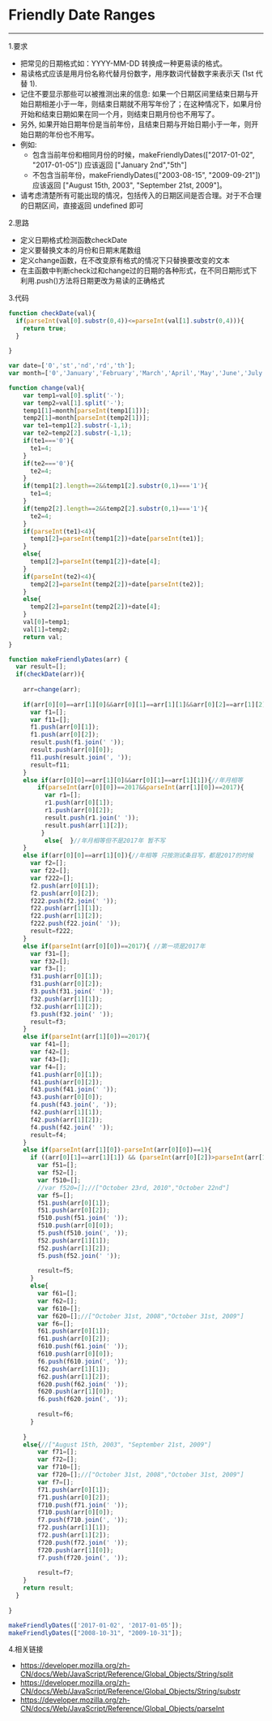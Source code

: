 # Friendly Date Ranges

---
1.要求

- 把常见的日期格式如：YYYY-MM-DD 转换成一种更易读的格式。
- 易读格式应该是用月份名称代替月份数字，用序数词代替数字来表示天 (1st 代替 1).
- 记住不要显示那些可以被推测出来的信息: 如果一个日期区间里结束日期与开始日期相差小于一年，则结束日期就不用写年份了；在这种情况下，如果月份开始和结束日期如果在同一个月，则结束日期月份也不用写了。
- 另外, 如果开始日期年份是当前年份，且结束日期与开始日期小于一年，则开始日期的年份也不用写。
- 例如:
    - 包含当前年份和相同月份的时候，makeFriendlyDates(["2017-01-02", "2017-01-05"]) 应该返回 ["January 2nd","5th"]
    - 不包含当前年份，makeFriendlyDates(["2003-08-15", "2009-09-21"]) 应该返回 ["August 15th, 2003", "September 21st, 2009"]。
- 请考虑清楚所有可能出现的情况，包括传入的日期区间是否合理。对于不合理的日期区间，直接返回 undefined 即可

2.思路

- 定义日期格式检测函数checkDate
- 定义要替换文本的月份和日期末尾数组
- 定义change函数，在不改变原有格式的情况下只替换要改变的文本
- 在主函数中判断check过和change过的日期的各种形式，在不同日期形式下利用.push()方法将日期更改为易读的正确格式

3.代码

```javascript
function checkDate(val){
  if(parseInt(val[0].substr(0,4))<=parseInt(val[1].substr(0,4))){
    return true;
  }
  
}

var date=['0','st','nd','rd','th'];
var month=['0','January','February','March','April','May','June','July','August','September','October','November','December'];

function change(val){
    var temp1=val[0].split('-');
    var temp2=val[1].split('-');
    temp1[1]=month[parseInt(temp1[1])];
    temp2[1]=month[parseInt(temp2[1])];
    var te1=temp1[2].substr(-1,1);
    var te2=temp2[2].substr(-1,1);
    if(te1==='0'){
      te1=4;
    }
    if(te2==='0'){
      te2=4;
    }
    if(temp1[2].length==2&&temp1[2].substr(0,1)==='1'){
      te1=4;
    }
    if(temp2[2].length==2&&temp2[2].substr(0,1)==='1'){
      te2=4;
    }
    if(parseInt(te1)<4){
      temp1[2]=parseInt(temp1[2])+date[parseInt(te1)];
    }
    else{
      temp1[2]=parseInt(temp1[2])+date[4];
    }
    if(parseInt(te2)<4){
      temp2[2]=parseInt(temp2[2])+date[parseInt(te2)];
    }
    else{
      temp2[2]=parseInt(temp2[2])+date[4];
    }
    val[0]=temp1;
    val[1]=temp2;
    return val;
}

function makeFriendlyDates(arr) {
  var result=[];
  if(checkDate(arr)){
     
    arr=change(arr);
    
    if(arr[0][0]==arr[1][0]&&arr[0][1]==arr[1][1]&&arr[0][2]==arr[1][2]){//年月日相等，不去2017
      var f1=[];
      var f11=[];
      f1.push(arr[0][1]);
      f1.push(arr[0][2]);
      result.push(f1.join(' '));
      result.push(arr[0][0]);
      f11.push(result.join(', '));
      result=f11;
    }
    else if(arr[0][0]==arr[1][0]&&arr[0][1]==arr[1][1]){//年月相等
        if(parseInt(arr[0][0])==2017&&parseInt(arr[1][0])==2017){
          var r1=[];
          r1.push(arr[0][1]);
          r1.push(arr[0][2]);
          result.push(r1.join(' '));
          result.push(arr[1][2]);
         }
          else{  }//年月相等但不是2017年 暂不写
    }
    else if(arr[0][0]==arr[1][0]){//年相等 只按测试条目写，都是2017的时候
      var f2=[];
      var f22=[];
      var f222=[];
      f2.push(arr[0][1]);
      f2.push(arr[0][2]);
      f222.push(f2.join(' '));
      f22.push(arr[1][1]);
      f22.push(arr[1][2]);
      f222.push(f22.join(' '));
      result=f222;
    }
    else if(parseInt(arr[0][0])==2017){ //第一项是2017年
      var f31=[];
      var f32=[];
      var f3=[];
      f31.push(arr[0][1]);
      f31.push(arr[0][2]);
      f3.push(f31.join(' '));
      f32.push(arr[1][1]);
      f32.push(arr[1][2]);
      f3.push(f32.join(' '));
      result=f3;
    }
    else if(parseInt(arr[1][0])==2017){
      var f41=[];
      var f42=[];
      var f43=[];
      var f4=[];
      f41.push(arr[0][1]);
      f41.push(arr[0][2]);
      f43.push(f41.join(' '));
      f43.push(arr[0][0]);
      f4.push(f43.join(', '));
      f42.push(arr[1][1]);
      f42.push(arr[1][2]);
      f4.push(f42.join(' '));
      result=f4;
    }
    else if(parseInt(arr[1][0])-parseInt(arr[0][0])==1){
      if ((arr[0][1]==arr[1][1]) && (parseInt(arr[0][2])>parseInt(arr[1][2]))){
        var f51=[];
        var f52=[];
        var f510=[];
        //var f520=[];//["October 23rd, 2010","October 22nd"]
        var f5=[];
        f51.push(arr[0][1]);
        f51.push(arr[0][2]);
        f510.push(f51.join(' '));
        f510.push(arr[0][0]);
        f5.push(f510.join(', '));
        f52.push(arr[1][1]);
        f52.push(arr[1][2]);
        f5.push(f52.join(' '));
        
        result=f5;
      }
      else{
        var f61=[];
        var f62=[];
        var f610=[];
        var f620=[];//["October 31st, 2008","October 31st, 2009"]
        var f6=[];
        f61.push(arr[0][1]);
        f61.push(arr[0][2]);
        f610.push(f61.join(' '));
        f610.push(arr[0][0]);
        f6.push(f610.join(', '));
        f62.push(arr[1][1]);
        f62.push(arr[1][2]);
        f620.push(f62.join(' '));
        f620.push(arr[1][0]);
        f6.push(f620.join(', '));
        
        result=f6;
      }
      
    }
    else{//["August 15th, 2003", "September 21st, 2009"]
        var f71=[];
        var f72=[];
        var f710=[];
        var f720=[];//["October 31st, 2008","October 31st, 2009"]
        var f7=[];
        f71.push(arr[0][1]);
        f71.push(arr[0][2]);
        f710.push(f71.join(' '));
        f710.push(arr[0][0]);
        f7.push(f710.join(', '));
        f72.push(arr[1][1]);
        f72.push(arr[1][2]);
        f720.push(f72.join(' '));
        f720.push(arr[1][0]);
        f7.push(f720.join(', '));
        
        result=f7;
    }
    return result;
  }
  
}

makeFriendlyDates(['2017-01-02', '2017-01-05']);
makeFriendlyDates(["2008-10-31", "2009-10-31"]);
```

4.相关链接

- https://developer.mozilla.org/zh-CN/docs/Web/JavaScript/Reference/Global_Objects/String/split
- https://developer.mozilla.org/zh-CN/docs/Web/JavaScript/Reference/Global_Objects/String/substr
- https://developer.mozilla.org/zh-CN/docs/Web/JavaScript/Reference/Global_Objects/parseInt